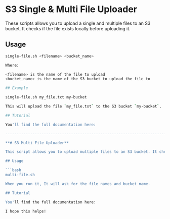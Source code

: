# S3 Single & Multi File Uploader

These scripts allows you to upload a single and multiple files to an S3 bucket. It checks if the file exists locally before uploading it.

## Usage

```bash
single-file.sh <filename> <bucket_name>

Where:

<filename> is the name of the file to upload
<bucket_name> is the name of the S3 bucket to upload the file to

## Example

single-file.sh my_file.txt my-bucket

This will upload the file `my_file.txt` to the S3 bucket `my-bucket`.

## Tutorial

You'll find the full documentation here:

---------------------------------------------------------------------------------------------------------------------------------------

**# S3 Multi File Uploader**

This script allows you to upload multiple files to an S3 bucket. It checks if each file exists locally before uploading it and handles file synchronization if a file already exists in S3.

## Usage

```bash
multi-file.sh

When you run it, It will ask for the file names and bucket name.

## Tutorial

You'll find the full documentation here:

I hope this helps!
